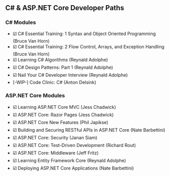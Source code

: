 #  

## C# & ASP.NET Core Developer Paths

### C# Modules

- :ballot_box_with_check: C# Essential Training: 1 Syntax and Object Oriented Programming (Bruce Van Horn)
- :ballot_box_with_check: C# Essential Training: 2 Flow Control, Arrays, and Exception Handling (Bruce Van Horn)
- :ballot_box_with_check: Learning C# Algorithms (Reynald Adolphe)
- :ballot_box_with_check: C# Design Patterns: Part 1 (Reynald Adolphe)
- :ballot_box_with_check: Nail Your C# Developer Interview (Reynald Adolphe)
- [-WIP-] Code Clinic: C# (Anton Delsink)

### ASP.NET Core Modules

- :ballot_box_with_check: Learning ASP.NET Core MVC (Jess Chadwick)
- :ballot_box_with_check: ASP.NET Core: Razor Pages (Jess Chadwick)
- :ballot_box_with_check: ASP.NET Core New Features (Phil Japikse)
- :ballot_box_with_check: Building and Securing RESTful APIs in ASP.NET Core (Nate Barbettini)
- :ballot_box_with_check: ASP.NET Core: Security (Janan Siam)
- :ballot_box_with_check: ASP.NET Core: Test-Driven Development (Richard Rout)
- :ballot_box_with_check: ASP.NET Core: Middleware (Jeff Fritz)
- :ballot_box_with_check: Learning Entity Framework Core (Reynald Adolphe)
- :ballot_box_with_check: Deploying ASP.NET Core Applications (Nate Barbettini)